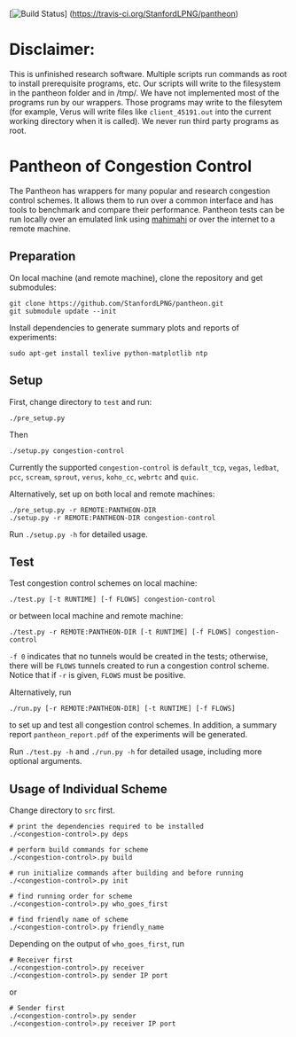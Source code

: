 [![Build Status](https://travis-ci.org/StanfordLPNG/pantheon.svg?branch=master)]
(https://travis-ci.org/StanfordLPNG/pantheon)

# Disclaimer:
This is unfinished research software. Multiple scripts run commands as root to install prerequisite programs, etc. Our scripts will write to the filesystem in the pantheon folder and in /tmp/. We have not implemented most of the programs run by our wrappers. Those programs may write to the filesytem (for example, Verus will write files like `client_45191.out` into the current working directory when it is called). We never run third party programs as root.

# Pantheon of Congestion Control
The Pantheon has wrappers for many popular and research congestion control schemes. It allows them to run over a common interface and has tools to benchmark and compare their performance.
Pantheon tests can be run locally over an emulated link using [mahimahi](http://mahimahi.mit.edu/) or over the internet to a remote machine.

## Preparation
On local machine (and remote machine), clone the repository and get submodules:

```
git clone https://github.com/StanfordLPNG/pantheon.git
git submodule update --init
```

Install dependencies to generate summary plots and reports of experiments:

```
sudo apt-get install texlive python-matplotlib ntp
```

## Setup
First, change directory to `test` and run:

```
./pre_setup.py
```

Then

```
./setup.py congestion-control
```

Currently the supported `congestion-control` is `default_tcp`, `vegas`,
`ledbat`, `pcc`, `scream`, `sprout`, `verus`, `koho_cc`, `webrtc` and `quic`.

Alternatively, set up on both local and remote machines:

```
./pre_setup.py -r REMOTE:PANTHEON-DIR
./setup.py -r REMOTE:PANTHEON-DIR congestion-control
```

Run `./setup.py -h` for detailed usage.

## Test
Test congestion control schemes on local machine:

```
./test.py [-t RUNTIME] [-f FLOWS] congestion-control
```

or between local machine and remote machine:

```
./test.py -r REMOTE:PANTHEON-DIR [-t RUNTIME] [-f FLOWS] congestion-control
```

`-f 0` indicates that no tunnels would be created in the tests; otherwise,
there will be `FLOWS` tunnels created to run a congestion control scheme.
Notice that if `-r` is given, `FLOWS` must be positive.

Alternatively, run

```
./run.py [-r REMOTE:PANTHEON-DIR] [-t RUNTIME] [-f FLOWS]
```

to set up and test all congestion control schemes. In addition, a summary
report `pantheon_report.pdf` of the experiments will be generated.

Run `./test.py -h` and `./run.py -h` for detailed usage, including more
optional arguments.

## Usage of Individual Scheme
Change directory to `src` first.

```
# print the dependencies required to be installed
./<congestion-control>.py deps

# perform build commands for scheme
./<congestion-control>.py build

# run initialize commands after building and before running
./<congestion-control>.py init

# find running order for scheme
./<congestion-control>.py who_goes_first

# find friendly name of scheme
./<congestion-control>.py friendly_name
```

Depending on the output of `who_goes_first`, run

```
# Receiver first
./<congestion-control>.py receiver
./<congestion-control>.py sender IP port
```

or

```
# Sender first
./<congestion-control>.py sender
./<congestion-control>.py receiver IP port
```
